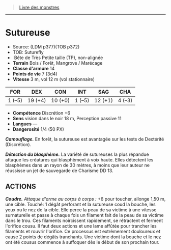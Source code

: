 ﻿> [Livre des monstres](tome_of_beasts.md)

---

# Sutureuse

- Source: (LDM p377)(TOB p372)
- TOB: Suturefly
-  Bête de Très Petite taille (TP), non-alignée
- **Terrain** Bois / Forêt, Mangrove / Marécage
- **Classe d'armure** 14
- **Points de vie** 7 (3d4)
- **Vitesse** 3 m, vol 12 m (vol stationnaire)

|FOR|DEX|CON|INT|SAG|CHA|
|---|---|---|---|---|---|
|1 (–5)|19 (+4)|10 (+0)|1 (–5)|12 (+1)|4 (–3)|

- **Compétence** Discrétion +6
- **Sens** vision dans le noir 18 m, Perception passive 11
- **Langues** —
- **Dangerosité** 1/4 (50 PX)

**_Camouflage._** En forêt, la sutureuse est avantagée sur les tests de Dextérité (Discrétion).

**_Détection du blasphème._** La variété de sutureuses la plus répandue attaque les créatures qui blasphèment à voix haute. Elles détectent les blasphèmes dans un rayon de 30 mètres, à moins que leur auteur ne réussisse un jet de sauvegarde de Charisme DD 13.

## ACTIONS

**_Coudre._** _Attaque d'arme au corps à corps :_ +6 pour toucher, allonge 1,50 m, une cible. Touché: 1 dégât perforant et la sutureuse coud la bouche, les yeux ou le nez de la cible. Elle perce la peau de sa victime à une vitesse surnaturelle et passe à chaque fois un filament fait de la peau de sa victime dans le trou. Ces filaments noircissent rapidement, se rétractent et ferment l'orifice cousu. Il faut deux actions et une lame affûtée pour trancher les filaments et rouvrir l'orifice. Ce processus est extrêmement douloureux et cause 2 points de dégâts tranchants. Une victime dont la bouche et le nez ont été cousus commence à suffoquer dès le début de son prochain tour.

